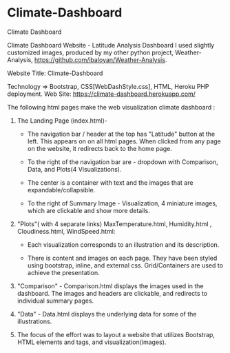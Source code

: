 # Climate-Dashboard
Climate Dashboard

Climate Dashboard Website - Latitude Analysis Dashboard
I used slightly customized images, produced by my other python project, Weather-Analysis, https://github.com/ibaloyan/Weather-Analysis.

Website Title: Climate-Dashboard

Technology => Bootstrap, CSS[WebDashStyle.css], HTML, Heroku PHP deployment.
Web Site: https://climate-dashboard.herokuapp.com/

The following html pages make the web visualization climate dashboard : 

1. The Landing Page (index.html)-
   * The navigation bar / header at the top has "Latitude" button at the left. This appears on on all html pages. When clicked from any page on the website, it redirects back to the home page.

   * To the right of the navigation bar are - dropdown with Comparison, Data, and Plots(4 Visualizations).

   * The center is a container with text and the images that are expandable/collapsible.

   * To the right of Summary Image - Visualization, 4 miniature images, which are clickable and show more details. 

2. "Plots"( with 4 separate links) MaxTemperature.html, Humidity.html , Cloudiness.html, WindSpeed.html:

   * Each visualization corresponds to an illustration and its description.

   * There is content and images on each page. They have been styled using bootstrap, inline, and external css. Grid/Containers are used to achieve the presentation.

3. "Comparison" - Comparison.html displays the images used in the dashboard. The images and headers are clickable, and redirects to individual summary pages.

4. "Data" - Data.html displays the underlying data for some of the illustrations. 

5. The focus of the effort was to layout a website that utilizes Bootstrap, HTML elements and tags, and visualization(images).